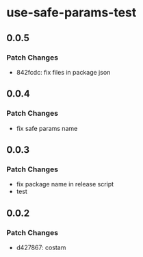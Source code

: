 # use-safe-params-test

## 0.0.5

### Patch Changes

- 842fcdc: fix files in package json

## 0.0.4

### Patch Changes

- fix safe params name

## 0.0.3

### Patch Changes

- fix package name in release script
- test

## 0.0.2

### Patch Changes

- d427867: costam
